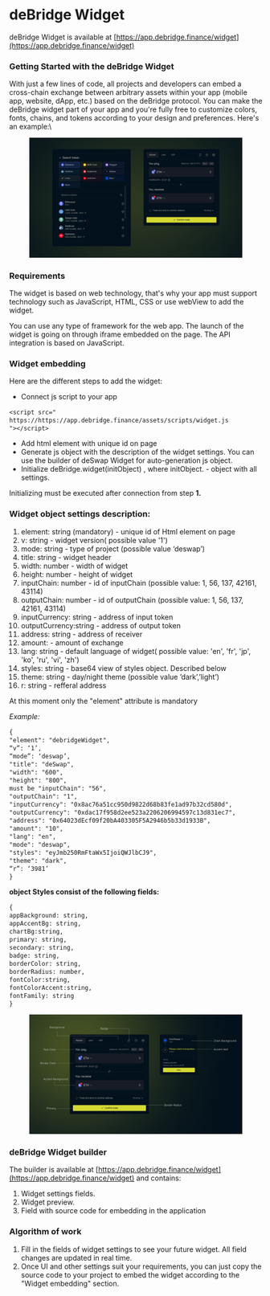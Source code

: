 # deBridge Widget

deBridge Widget is available at [https://app.debridge.finance/widget](https://app.debridge.finance/widget)

### Getting Started with the deBridge Widget

With just a few lines of code, all projects and developers can embed a cross-chain exchange between arbitrary assets within your app (mobile app, website, dApp, etc.) based on the deBridge protocol. You can make the deBridge widget part of your app and you're fully free to customize colors, fonts, chains, and tokens according to your design and preferences. Here's an example:\


<figure><img src="../.gitbook/assets/Slide 16_9 - 15.png" alt=""><figcaption></figcaption></figure>

### **Requirements**

The widget is based on web technology, that's why your app must support technology such as JavaScript, HTML, CSS or use webView to add the widget.&#x20;

You can use any type of framework for the web app. The launch of the widget is going on through iframe embedded on the page. The API integration is based on JavaScript.



### **Widget embedding**

Here are the different steps to add the widget:

* Connect js script to your app

```
<script src="
https://https://app.debridge.finance/assets/scripts/widget.js
"></script>
```

* Add html element with unique id on page
* Generate js object with the description of the widget settings. You can use the builder of deSwap Widget for auto-generation js object.
* Initialize deBridge.widget(initObject) , where initObject. - object with all settings.

Initializing must be executed after connection from step **1.**

### **Widget object settings description:**

1. element: string (mandatory) - unique id of Html element on page
2. v: string - widget version( possible value '1')
3. mode: string - type of project (possible value ‘deswap’)
4. title: string - widget header&#x20;
5. width: number - width of widget
6. height: number - height of widget
7. inputChain: number - id of inputChain (possible value: 1, 56, 137, 42161, 43114)
8. outputChain: number - id of outputChain  (possible value: 1, 56, 137, 42161, 43114)
9. inputCurrency: string - address of input token
10. outputCurrency:string - address of output token
11. address: string -  address of receiver
12. amount: - amount of exchange
13. lang: string - default language of widget( possible value: 'en', 'fr', 'jp', 'ko', 'ru', 'vi', 'zh')
14. styles: string - base64 view of styles object. Described below
15. theme: string - day/night theme (possible value ’dark’,’light’)
16. r: string - refferal address

At this moment only the "element" attribute is mandatory

_Example:_

```
{   
"element": "debridgeWidget",     
“v”: ‘1’,   
“mode”: ‘deswap’,
"title": "deSwap",    
"width": "600",   
"height": "800",   
must be "inputChain": "56",    
"outputChain": "1",    
"inputCurrency": "0x8ac76a51cc950d9822d68b83fe1ad97b32cd580d",    
"outputCurrency": "0xdac17f958d2ee523a2206206994597c13d831ec7",    
"address": "0x64023dEcf09f20bA403305F5A2946b5b33d1933B",    
"amount": "10",    
"lang": "en",    
"mode": "deswap",    
"styles": "eyJmb250RmFtaWx5IjoiQWJlbCJ9",    
"theme": "dark",    
“r”: ‘3981’
} 
```

**object Styles consist of the following fields:**

```
{      
appBackground: string,      
appAccentBg: string,      
chartBg:string,     
primary: string,      
secondary: string,      
badge: string,      
borderColor: string,      
borderRadius: number,      
fontColor:string,      
fontColorAccent:string,      
fontFamily: string    
}
```

<figure><img src="../.gitbook/assets/Slide 16_9 - 16.png" alt=""><figcaption></figcaption></figure>

### deBridge Widget builder&#x20;

The builder is available at [https://app.debridge.finance/widget](https://app.debridge.finance/widget) and contains:

1. Widget settings fields.
2. Widget preview.&#x20;
3. Field with source code for embedding in the application

### &#x20;Algorithm of work

1. Fill in the fields of widget settings to see your future widget. All field changes are updated in real time.&#x20;
2. Once UI and other settings suit your requirements, you can just copy the source code to your project to embed the widget according to the "Widget embedding" section.
